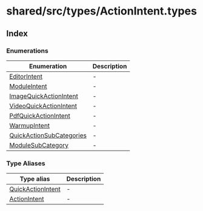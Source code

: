 # shared/src/types/ActionIntent.types

## Index

### Enumerations

| Enumeration | Description |
| ------ | ------ |
| [EditorIntent](enumerations/EditorIntent.md) | - |
| [ModuleIntent](enumerations/ModuleIntent.md) | - |
| [ImageQuickActionIntent](enumerations/ImageQuickActionIntent.md) | - |
| [VideoQuickActionIntent](enumerations/VideoQuickActionIntent.md) | - |
| [PdfQuickActionIntent](enumerations/PdfQuickActionIntent.md) | - |
| [WarmupIntent](enumerations/WarmupIntent.md) | - |
| [QuickActionSubCategories](enumerations/QuickActionSubCategories.md) | - |
| [ModuleSubCategory](enumerations/ModuleSubCategory.md) | - |

### Type Aliases

| Type alias | Description |
| ------ | ------ |
| [QuickActionIntent](type-aliases/QuickActionIntent.md) | - |
| [ActionIntent](type-aliases/ActionIntent.md) | - |
